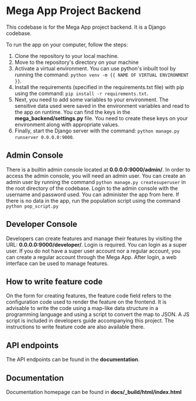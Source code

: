 # Mega App Project Backend
This codebase is for the Mega App project backend. 
It is a Django codebase.

To run the app on your computer, follow the steps:
1. Clone the repository to your local machine.
2. Move to the repository's directory on your machine
3. Activate a virtual environment. You can use python's 
    inbuilt tool by running the command:
    `python venv -m {{ NAME OF VIRTUAL ENVIRONMENT }}`.
4. Install the requirements (specified in the 
    requirements.txt file) with pip using the command:
    `pip install -r requirements.txt`.
5. Next, you need to add some variables to your environment.
    The sensitive data used were saved in the environment 
    variables and read to the app on runtime. 
    You can find the keys in the
    **mega_backend/settings.py** file. You need to create
    these keys on your environment along with appropriate 
    values.
6. Finally, start the Django server with the command:
    `python manage.py runserver 0.0.0.0:9000`.

## Admin Console
There is a builtin admin console located at 
**0.0.0.0:9000/admin/**.
In order to access the admin console, you will need an admin user.
You can create an admin user by running the command 
`python manage.py createsuperuser` in the root directory 
of the codebase. 
Login to the admin console with the username and password used.
You can administer the app from here.
If there is no data in the app, run the population script 
using the command `python pop_script.py` 

## Developer Console
Developers can create features and manage their features by
visiting the URL: **0.0.0.0:9000/developer/**.
Login is required.
You can login as a super user.
If you do not have a super user account nor a regular account,
you can create a regular account through the Mega App.
After login, a web interface can be used to manage features.


## How to write feature code
On the form for creating features,
the feature code field refers to the configuration code used
to render the feature on the frontend.
It is advisable to write the code using a map-like data 
structure in a programming language and using a script to 
convert the map to JSON. A JS script is included in 
developers guide accompanying this project. 
The instructions to write feature code are 
also available there.

## API endpoints
The API endpoints can be found in the **documentation**.

## Documentation
Documentation homepage can be found in 
**docs/_build/html/index.html**

 
    